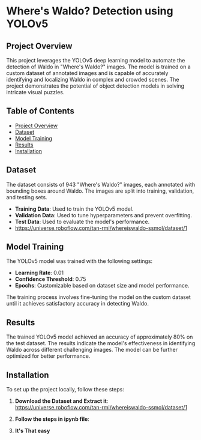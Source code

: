 

# Where's Waldo? Detection using YOLOv5

## Project Overview

This project leverages the YOLOv5 deep learning model to automate the detection of Waldo in "Where's Waldo?" images. The model is trained on a custom dataset of annotated images and is capable of accurately identifying and localizing Waldo in complex and crowded scenes. The project demonstrates the potential of object detection models in solving intricate visual puzzles.

## Table of Contents

- [Project Overview](#project-overview)
- [Dataset](#dataset)
- [Model Training](#model-training)
- [Results](#results)
- [Installation](#installation)

## Dataset

The dataset consists of 943 "Where's Waldo?" images, each annotated with bounding boxes around Waldo. The images are split into training, validation, and testing sets.
     
- **Training Data**: Used to train the YOLOv5 model.
- **Validation Data**: Used to tune hyperparameters and prevent overfitting.
- **Test Data**: Used to evaluate the model's performance.
-  https://universe.roboflow.com/tan-rmi/whereiswaldo-ssmol/dataset/1
## Model Training

The YOLOv5 model was trained with the following settings:

- **Learning Rate**: 0.01
- **Confidence Threshold**: 0.75
- **Epochs**: Customizable based on dataset size and model performance.

The training process involves fine-tuning the model on the custom dataset until it achieves satisfactory accuracy in detecting Waldo.

## Results

The trained YOLOv5 model achieved an accuracy of approximately 80% on the test dataset. The results indicate the model's effectiveness in identifying Waldo across different challenging images. The model can be further optimized for better performance.

## Installation

To set up the project locally, follow these steps:

1. **Download the Dataset and Extract it**:
     https://universe.roboflow.com/tan-rmi/whereiswaldo-ssmol/dataset/1
2. **Follow the steps in ipynb file**:

3. **It's That easy**
